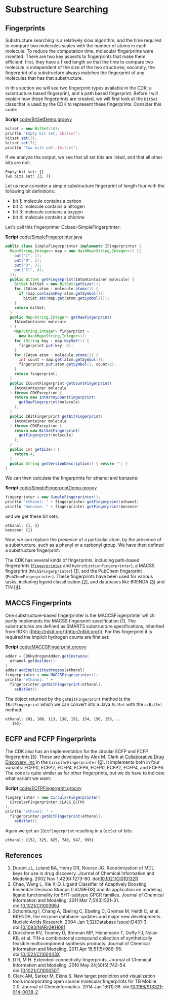 # Substructure Searching

<a name="sec:descriptors:fingerprints"></a>
## Fingerprints

Substructure searching is a relatively slow algorithm, and the time required
to compare two molecules scales with the number of atoms in each molecule.
To reduce the computation time, <a name="tp1">molecular fingerprints</a> were
invented. There are two key aspects to fingerprints that make them
efficient: first, they have a fixed length so that the time to compare
two molecule is independent of the size of the two structures;
secondly, the fingerprint of a substructure always matches the
fingerprint of any molecules that has that substructure.

In this section we will see two fingerprint types available in the CDK:
a substructure based fingerprint, and a path based fingerprint.
Before I will explain how these fingerprints are created, we will first
look at the `BitSet` class that is used by the CDK to
represent these fingerprints. Consider this code:

**Script** [code/BitSetDemo.groovy](code/BitSetDemo.code.md)
```groovy
bitset = new BitSet(10);
println "Empty bit set: $bitset";
bitset.set(3);
bitset.set(7);
println "Two bits set: $bitset";
```

If we analyze the output, we see that all set bits are listed, and
that all other bits are not: 

```plain
Empty bit set: {}
Two bits set: {3, 7}
```

Let us now consider a simple substructure fingerprint of length four
with the following bit definitions:

* bit 1: molecule contains a carbon
* bit 2: molecule contains a nitrogen
* bit 3: molecule contains a oxygen
* bit 4: molecule contains a chlorine

Let's call this fingerprinter Cclass>SimpleFingerprinter</class>:

**Script** [code/SimpleFingerprinter.java](code/SimpleFingerprinter.code.md)
```java
public class SimpleFingerprinter implements IFingerprinter {
  Map<String,Integer> map = new HashMap<String,Integer>() {{
    put("C", 1);
    put("N", 2);
    put("O", 3);
    put("Cl", 4);
  }};
  public BitSet getFingerprint(IAtomContainer molecule) {
    BitSet bitSet = new BitSet(getSize());
    for (IAtom atom : molecule.atoms()) {
      if (map.containsKey(atom.getSymbol()))
        bitSet.set(map.get(atom.getSymbol()));
    }
    return bitSet;
  }
  public Map<String,Integer> getRawFingerprint(
    IAtomContainer molecule
  ) {
    Map<String,Integer> fingerprint =
      new HashMap<String,Integer>();
    for (String key : map.keySet()) {
      fingerprint.put(key, 0);
    }
    for (IAtom atom : molecule.atoms()) {
      int count = map.get(atom.getSymbol());
      fingerprint.put(atom.getSymbol(), count+1);
    }
    return fingerprint;
  }
  public ICountFingerprint getCountFingerprint(
    IAtomContainer molecule
  ) throws CDKException {
    return new IntArrayCountFingerprint(
      getRawFingerprint(molecule)
    );
  }
  public IBitFingerprint getBitFingerprint(
    IAtomContainer molecule
  ) throws CDKException {
    return new BitSetFingerprint(
      getFingerprint(molecule)
    );
  }
  public int getSize() {
    return 4;
  }
  public String getVersionDescription() { return ""; }
}
```

We can then calculate the fingerprints for ethanol and benzene:

**Script** [code/SimpleFingerprintDemo.groovy](code/SimpleFingerprintDemo.code.md)
```groovy
fingerprinter = new SimpleFingerprinter();
println "ethanol: " + fingerprinter.getFingerprint(ethanol)
println "benzene: " + fingerprinter.getFingerprint(benzene)
```

and we get these bit sets:

```plain
ethanol: {1, 3}
benzene: {1}
```

Now, we can replace the presence of a particular atom, by the presence
of a substructure, such as a phenyl or a carbonyl group. We have then
defined a substructure fingerprint.

The CDK has several kinds of fingerprints, including path-based
fingerprints ([`Fingerprinter`](http://cdk.github.io/cdk/latest/docs/api/org/openscience/cdk/fingerprint/Fingerprinter.html) and `HybridizationFingerprinter`), a MACSS fingerprint
(`MACSSFingerprinter`) [<a href="#citeref1">1</a>], and the PubChem fingerprint
(`PubChemFingerprinter`).
These fingerprints have been used for various tasks, including ligand
classification [<a href="#citeref2">2</a>], and databases like BRENDA [<a href="#citeref3">3</a>] and TIN [<a href="#citeref4">4</a>].

## MACCS Fingerprints

One substructure-based fingerprinter is the <a name="tp2">MACCSFingerprinter</a>
which partly implements the MACSS fingerprint specification [1]. The
substructures are defined as SMARTS substructure specifications,
inherited from RDKit ([http://rdkit.org/](http://rdkit.org/)). For this fingerprint it is required the implicit hydrogen
counts are first set:
	
**Script** [code/MACCSFingerprint.groovy](code/MACCSFingerprint.code.md)
```groovy
adder = CDKHydrogenAdder.getInstance(
  ethanol.getBuilder()
)
adder.addImplicitHydrogens(ethanol)
fingerprinter = new MACCSFingerprinter();
println "ethanol: " +
  fingerprinter.getBitFingerprint(ethanol).
    asBitSet()
```

The object returned by the `getBitFingerprint` method is the `IBitFingerprint`
which we can convert into a Java `BitSet` with the `asBitSet` method:
	
```plain
ethanol: {81, 108, 113, 138, 152, 154, 156, 159,...
   163}
```

## ECFP and FCFP Fingerprints

The CDK also has an implementation for the circular <a name="tp3">ECFP</a> and <a name="tp4">FCFP</a>
fingerprints [<a href="#citeref5">5</a>]. These are developed by Alex M. Clark at
[Collaborative Drug Discovery, Inc](http://collaborativedrug.com) in the
`CircularFingerprinter` [<a href="#citeref6">6</a>].
It implements both in four variants:
ECFP0, ECFP2, ECFP4, ECFP6, FCFP0, FCFP2, FCFP4, and FCFP6. The code is quite similar
as for other fingerprints, but we do have to indicate what variant we want:
	
**Script** [code/ECFPFingerprint.groovy](code/ECFPFingerprint.code.md)
```groovy
fingerprinter = new CircularFingerprinter(
  CircularFingerprinter.CLASS_ECFP6
);
println "ethanol: " +
  fingerprinter.getBitFingerprint(ethanol).
    asBitSet()
```

Again we get an `IBitFingerprint` resulting in a `BitSet` of bits:
	
```plain
ethanol: {152, 325, 625, 740, 947, 993}
```

## References

1. <a name="citeref1"></a>Durant JL, Leland BA, Henry DR, Nourse JG. Reoptimization of MDL keys for use in drug discovery. Journal of Chemical Information and Modeling. 2002 Nov 1;42(6):1273–80.  doi:[10.1021/CI010132R](https://doi.org/10.1021/CI010132R)
2. <a name="citeref2"></a>Chao, Wang L, Xie X-Q. Ligand Classifier of Adaptively Boosting Ensemble Decision Stumps (LiCABEDS) and its application on modeling ligand functionality for 5HT-subtype GPCR families. Journal of Chemical Information and Modeling. 2011 Mar 7;51(3):521–31.  doi:[10.1021/CI100399J](https://doi.org/10.1021/CI100399J)
3. <a name="citeref3"></a>Schomburg I, Chang A, Ebeling C, Ebeling C, Gremse M, Heldt C, et al. BRENDA, the enzyme database: updates and major new developments. Nucleic Acids Research. 2004 Jan 1;32(Database issue):D431-3.  doi:[10.1093/NAR/GKH081](https://doi.org/10.1093/NAR/GKH081)
4. <a name="citeref4"></a>Dorschner KV, Toomey D, Brennan MP, Heinemann T, Duffy FJ, Nolan KB, et al. TIN-a combinatorial compound collection of synthetically feasible multicomponent synthesis products. Journal of Chemical Information and Modeling. 2011 Apr 15;51(5):986–95.  doi:[10.1021/CI100443X](https://doi.org/10.1021/CI100443X)
5. <a name="citeref5"></a>D R, M H. Extended-connectivity fingerprints. Journal of Chemical Information and Modeling. 2010 May 24;50(5):742–54.  doi:[10.1021/CI100050T](https://doi.org/10.1021/CI100050T)
6. <a name="citeref6"></a>Clark AM, Sarker M, Ekins S. New target prediction and visualization tools incorporating open source molecular fingerprints for TB Mobile 2.0. Journal of Cheminformatics. 2014 Jan 1;6(1):38.  doi:[10.1186/S13321-014-0038-2](https://doi.org/10.1186/S13321-014-0038-2)

